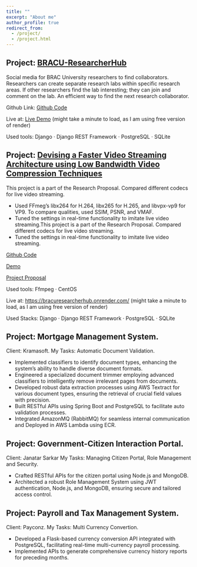 ```yaml
---
title: ""
excerpt: "About me"
author_profile: true
redirect_from:
  - /project/
  - /project.html
---
```


## Project: [BRACU-ResearcherHub](https://github.com/nazrulhuda/BRACU-ResearcherHub)

Social media for BRAC University researchers to find collaborators. Researchers can create separate research labs within specific research areas. If other researchers find the lab interesting; they can join and comment on the lab. An efficient way to find the next research collaborator.

Github Link:  [Github Code](https://github.com/nazrulhuda/BRACU-ResearcherHub)

Live at: [Live Demo](https://bracuresearcherhub.onrender.com/) (might take a minute to load, as I am using free version of render)

Used tools: Django · Django REST Framework · PostgreSQL · SQLite


## Project: [Devising a Faster Video Streaming Architecture using Low Bandwidth Video Compression Techniques](https://github.com/nazrulhuda/video-codec-for-live-streaming)

This project is a part of the Research Proposal. Compared different codecs for live video streaming.

- Used FFmeg’s libx264 for H.264, libx265 for H.265, and libvpx-vp9 for VP9. To compare qualities, used SSIM, PSNR,
and VMAF. 
- Tuned the settings in real-time functionality to imitate live video streaming.This project is a part of the Research Proposal. Compared different codecs for live video streaming. 
- Tuned the settings in real-time functionality to imitate live video streaming.

[Github Code](https://github.com/nazrulhuda/video-codec-for-live-streaming)

[Demo](https://drive.google.com/drive/folders/1suAXftI_kIxC6uC3wOEdZ9SXCUqj-kDD)  

[Project Proposal](https://drive.google.com/file/d/1N-N8vKTUDKGdihXKxqsE0Rm-IeuU5Rmt/view)  



Used tools: Ffmpeg · CentOS


Live at: https://bracuresearcherhub.onrender.com/ (might take a minute to load, as I am using free version of render)

Used Stacks: Django · Django REST Framework · PostgreSQL · SQLite


## Project: Mortgage Management System. 
Client: Kramasoft.
My Tasks: Automatic Document Validation.

- Implemented classifiers to identify document types, enhancing the system’s ability to handle diverse document formats.
- Engineered a specialized document trimmer employing advanced classifiers to intelligently remove irrelevant pages from documents.
- Developed robust data extraction processes using AWS Textract for various document types, ensuring the retrieval of crucial field values with precision.
- Built RESTful APIs using Spring Boot and PostgreSQL to facilitate auto validation processes.
- Integrated AmazonMQ (RabbitMQ) for seamless internal communication and Deployed in AWS Lambda using ECR.

## Project: Government-Citizen Interaction Portal. 
Client: Janatar Sarkar 
My Tasks: Managing Citizen Portal, Role Management and Security.

- Crafted RESTful APIs for the citizen portal using Node.js and MongoDB.
- Architected a robust Role Management System using JWT authentication, Node.js, and MongoDB, ensuring secure and tailored access control.

## Project: Payroll and Tax Management System. 
Client: Payconz. 
My Tasks: Multi Currency Convertion.

- Developed a Flask-based currency conversion API integrated with PostgreSQL, facilitating real-time multi-currency payroll processing.
- Implemented APIs to generate comprehensive currency history reports for preceding months.






